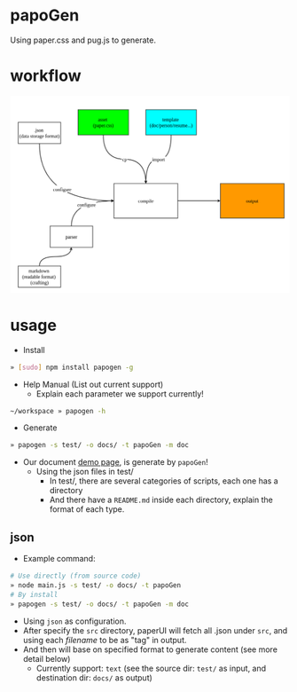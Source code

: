 # papoGen
Using paper.css and pug.js to generate.

# workflow

![](./design/workflow.png)

# usage

* Install 
```bash
» [sudo] npm install papogen -g
```

* Help Manual (List out current support)
    * Explain each parameter we support currently!
```bash
~/workspace » papogen -h
```

* Generate
```bash
» papogen -s test/ -o docs/ -t papoGen -m doc
```

* Our document [demo page](https://toolbuddy.github.io/papoGen/), is generate by `papoGen`!
    * Using the json files in test/ 
        * In test/, there are several categories of scripts, each one has a directory
        * And there have a `README.md` inside each directory, explain the format of each type.

## json
* Example command:
```bash
# Use directly (from source code)
» node main.js -s test/ -o docs/ -t papoGen
# By install 
» papogen -s test/ -o docs/ -t papoGen -m doc
```
* Using `json` as configuration.
* After specify the `src` directory, paperUI will fetch all .json under `src`, and using each *filename* to be as "tag" in output.
* And then will base on specified format to generate content (see more detail below)
    * Currently support: `text` (see the source dir: `test/` as input, and destination dir: `docs/` as output)